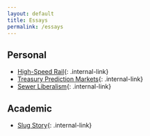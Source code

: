 ```yaml
---
layout: default
title: Essays
permalink: /essays
---
```


## Personal
- [High-Speed Rail](/essays/high-speed-rail){: .internal-link}
- [Treasury Prediction Markets](/essays/treasury-prediction-markets){: .internal-link}
- [Sewer Liberalism](/essays/sewer-liberalism){: .internal-link}

## Academic
- [Slug Story](/essays/slug-story){: .internal-link}
